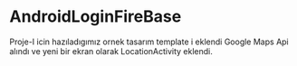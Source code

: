 # AndroidLoginFireBase
Proje-I icin hazıladıgımız ornek tasarım template i eklendi
Google Maps Api alındı ve yeni bir ekran olarak LocationActivity eklendi.
